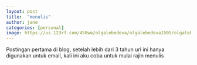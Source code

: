 ```yaml
---
layout: post
title:  "menulis"
author: jane
categories: [personal]
image: https://us.123rf.com/450wm/olgalebedeva/olgalebedeva1505/olgalebedeva150500046/39680542-stock-vector-welcome-hand-drawn-lettering-against-watercolor-background.jpg
---
```

Postingan pertama di blog, setelah lebih dari 3 tahun url ini hanya digunakan untuk email, kali ini aku coba untuk mulai rajin menulis
